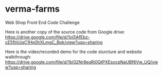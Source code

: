 # verma-farms
Web Shop Front End Code Challenge

Here is another copy of the source code from Google drive:
https://drive.google.com/file/d/1oj5AfEbz-cE5fbVJqC1Hp0hXLmgC_Bpk/view?usp=sharing

Here is the video/recorded demo for the code sturcture and website walkthrough:
https://drive.google.com/file/d/1bl32Nr8eqRj0QtPXEsocpNaUBf6Vw_UQ/view?usp=sharing
